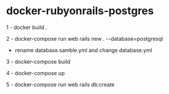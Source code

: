 # docker-rubyonrails-postgres

1 - docker build .

2 - docker-compose run web rails new .  --database=postgresql
  - rename database.samble.yml and change database.yml

3 - docker-compose build

4 - docker-compose up

5 - docker-compose run web rails db:create